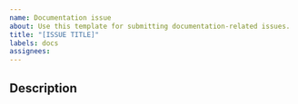 ```yaml
---
name: Documentation issue
about: Use this template for submitting documentation-related issues.
title: "[ISSUE TITLE]"
labels: docs
assignees:
---
```


<!--
Thank you for taking the time to create an issue for your topic/question.
This issue provides a permanent record for others with similar questions
to gain insight at a later date - your contributions here are significant
to the community and much appreciated!

Please always remember to be courteous to others posting on this forum as
we are all here voluntarily to help others use Isca.

NOTE:
Isca team members are all full-time research scientists, so while we are very happy to provide
some support, response times may vary. If you need in-depth support, then we may suggest that one
 of us becomes a co-author on your next paper by providing long-term support on the issue.
-->

<!--
Please be sure to add an informative title to this issue
-->

## Description
<!--
Fill out a concise description of your topic/question in this section.
Feel free to post your code here using Markdown formatting
-->

